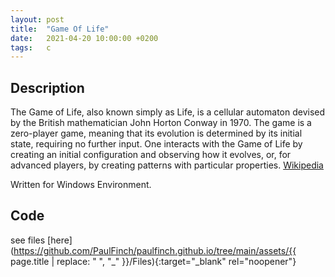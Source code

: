 ```yaml
---
layout: post
title:  "Game Of Life"
date:   2021-04-20 10:00:00 +0200
tags:   c
---
```

## Description ##
The Game of Life, also known simply as Life, is a cellular automaton devised by the British mathematician John Horton Conway in 1970. The game is a zero-player game, meaning that its evolution is determined by its initial state, requiring no further input. One interacts with the Game of Life by creating an initial configuration and observing how it evolves, or, for advanced players, by creating patterns with particular properties.
[Wikipedia](https://en.wikipedia.org/wiki/Conway%27s_Game_of_Life)

Written for Windows Environment.

## Code ##
see files [here](https://github.com/PaulFinch/paulfinch.github.io/tree/main/assets/{{ page.title | replace: " ", "_" }}/Files){:target="_blank" rel="noopener"}